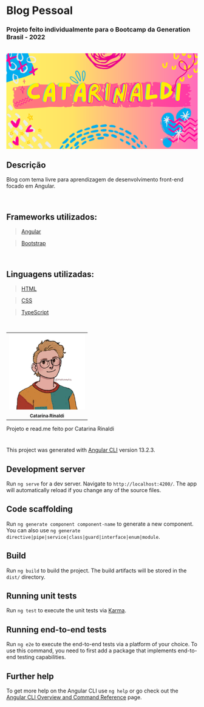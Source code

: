 # Blog Pessoal
### Projeto feito individualmente para o Bootcamp da **Generation Brasil** - 2022

<br>

<img src="./src/assets/Capa Blog Pessoal.png" max-width="800px" width="800px" align="center" alt="Capa do blog pessoal escrito CATARINALDI no meio">

<br>

## Descrição
Blog com tema livre para aprendizagem de desenvolvimento front-end focado em Angular.

<br>

## Frameworks utilizados:
> [Angular](https://angular.io/start "Plataforma e Framework Angular")

> [Bootstrap](https://getbootstrap.com/ "Framework Bootstrap")

<br>

## Linguagens utilizadas:
> [HTML](https://developer.mozilla.org/pt-BR/docs/Web/HTML "Linguagem de Marcação")

> [CSS](https://developer.mozilla.org/pt-BR/docs/Web/CSS "Cascading Style Sheets")

> [TypeScript](https://www.typescriptlang.org/ "TypeScript")

<br>

<table>
    <tr>
       <td align="center"><a href="https://linktr.ee/catarinarinaldi" title="Me conheça mais"><img src="./src/assets/catarinaAvatar.png" width="200px;" alt="Avatar de Catarina Rinaldi"/><br /><sub><b>Catarina Rinaldi</b></sub></a><br /><a href="https://linktr.ee/catarinarinaldi" title="Catarina Rinaldi"></a></td>
    </tr>
</table>

Projeto e read.me feito por Catarina Rinaldi

#

This project was generated with [Angular CLI](https://github.com/angular/angular-cli) version 13.2.3.

## Development server

Run `ng serve` for a dev server. Navigate to `http://localhost:4200/`. The app will automatically reload if you change any of the source files.

## Code scaffolding

Run `ng generate component component-name` to generate a new component. You can also use `ng generate directive|pipe|service|class|guard|interface|enum|module`.

## Build

Run `ng build` to build the project. The build artifacts will be stored in the `dist/` directory.

## Running unit tests

Run `ng test` to execute the unit tests via [Karma](https://karma-runner.github.io).

## Running end-to-end tests

Run `ng e2e` to execute the end-to-end tests via a platform of your choice. To use this command, you need to first add a package that implements end-to-end testing capabilities.

## Further help

To get more help on the Angular CLI use `ng help` or go check out the [Angular CLI Overview and Command Reference](https://angular.io/cli) page.
